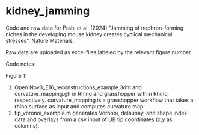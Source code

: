 # kidney_jamming
Code and raw data for Prahl et al. (2024) "Jamming of nephron-forming niches in the developing mouse kidney creates cyclical mechanical stresses". Nature Materials.

Raw data are uploaded as excel files labeled by the relevant figure number.

Code notes:

Figure 1:
1) Open Nov3_E16_reconstructions_example.3dm and curvature_mapping.gh in Rhino and grasshopper within Rhino, respectively. curvature_mapping is a grasshopper workflow that takes a rhino surface as input and computes curvature map.
2) tip_voronoi_example.m generates Voronoi, delaunay, and shape index data and overlays from a csv input of UB tip coordinates (x,y as columns).
